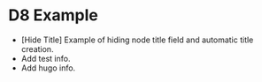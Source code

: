 D8 Example
==========

- [Hide Title] Example of hiding node title field and automatic title creation.
- Add test info.
- Add hugo info.
